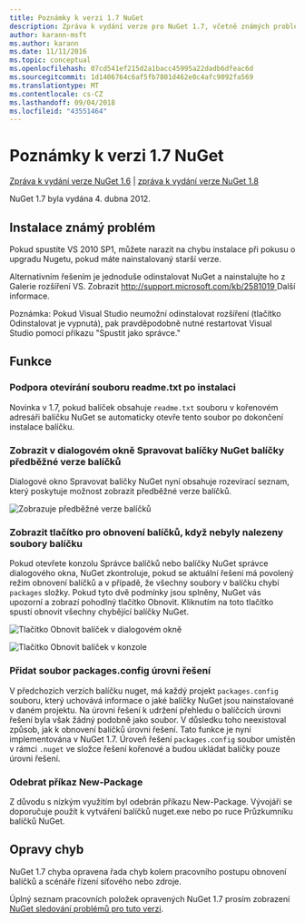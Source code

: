 ```yaml
---
title: Poznámky k verzi 1.7 NuGet
description: Zpráva k vydání verze pro NuGet 1.7, včetně známých problémů, opravy chyb, nové funkce a chcete.
author: karann-msft
ms.author: karann
ms.date: 11/11/2016
ms.topic: conceptual
ms.openlocfilehash: 07cd541ef215d2a1bacc45995a22dadb6dfeac6d
ms.sourcegitcommit: 1d1406764c6af5fb7801d462e0c4afc9092fa569
ms.translationtype: MT
ms.contentlocale: cs-CZ
ms.lasthandoff: 09/04/2018
ms.locfileid: "43551464"
---
```

# <a name="nuget-17-release-notes"></a>Poznámky k verzi 1.7 NuGet

[Zpráva k vydání verze NuGet 1.6](../release-notes/nuget-1.6.md) | [zpráva k vydání verze NuGet 1.8](../release-notes/nuget-1.8.md)

NuGet 1.7 byla vydána 4. dubna 2012.

## <a name="known-installation-issue"></a>Instalace známý problém
Pokud spustíte VS 2010 SP1, můžete narazit na chybu instalace při pokusu o upgradu Nugetu, pokud máte nainstalovaný starší verze.

Alternativním řešením je jednoduše odinstalovat NuGet a nainstalujte ho z Galerie rozšíření VS.  Zobrazit [ http://support.microsoft.com/kb/2581019 ](http://support.microsoft.com/kb/2581019) Další informace.

Poznámka: Pokud Visual Studio neumožní odinstalovat rozšíření (tlačítko Odinstalovat je vypnutá), pak pravděpodobně nutné restartovat Visual Studio pomocí příkazu "Spustit jako správce."

## <a name="features"></a>Funkce

### <a name="support-opening-readmetxt-file-after-installation"></a>Podpora otevírání souboru readme.txt po instalaci
Novinka v 1.7, pokud balíček obsahuje `readme.txt` souboru v kořenovém adresáři balíčku NuGet se automaticky otevře tento soubor po dokončení instalace balíčku.

### <a name="show-prerelease-packages-in-the-manage-nuget-packages-dialog"></a>Zobrazit v dialogovém okně Spravovat balíčky NuGet balíčky předběžné verze balíčků
Dialogové okno Spravovat balíčky NuGet nyní obsahuje rozevírací seznam, který poskytuje možnost zobrazit předběžné verze balíčků.

![Zobrazuje předběžné verze balíčků](./media/prerelease-dropdown.png)

### <a name="show-package-restore-button-when-package-files-are-missing"></a>Zobrazit tlačítko pro obnovení balíčků, když nebyly nalezeny soubory balíčku
Pokud otevřete konzolu Správce balíčků nebo balíčky NuGet správce dialogového okna, NuGet zkontroluje, pokud se aktuální řešení má povolený režim obnovení balíčků a v případě, že všechny soubory v balíčku chybí `packages` složky. Pokud tyto dvě podmínky jsou splněny, NuGet vás upozorní a zobrazí pohodlný tlačítko Obnovit. Kliknutím na toto tlačítko spustí obnovit všechny chybějící balíčky NuGet.

![Tlačítko Obnovit balíček v dialogovém okně](./media/packagerestore-dialog.png)

![Tlačítko Obnovit balíček v konzole](./media/packagerestore-console.png)

### <a name="add-solution-level-packagesconfig-file"></a>Přidat soubor packages.config úrovni řešení
V předchozích verzích balíčku nuget, má každý projekt `packages.config` souboru, který uchovává informace o jaké balíčky NuGet jsou nainstalované v daném projektu. Na úrovni řešení k udržení přehledu o balíčcích úrovni řešení byla však žádný podobně jako soubor. V důsledku toho neexistoval způsob, jak k obnovení balíčků úrovni řešení.
Tato funkce je nyní implementována v NuGet 1.7. Úroveň řešení `packages.config` soubor umístěn v rámci `.nuget` ve složce řešení kořenové a budou ukládat balíčky pouze úrovni řešení.

### <a name="remove-new-package-command"></a>Odebrat příkaz New-Package
Z důvodu s nízkým využitím byl odebrán příkazu New-Package. Vývojáři se doporučuje použít k vytváření balíčků nuget.exe nebo po ruce Průzkumníku balíčků NuGet.

## <a name="bug-fixes"></a>Opravy chyb
NuGet 1.7 chyba opravena řada chyb kolem pracovního postupu obnovení balíčků a scénáře řízení síťového nebo zdroje.

Úplný seznam pracovních položek opravených NuGet 1.7 prosím zobrazení [NuGet sledování problémů pro tuto verzi](http://nuget.codeplex.com/workitem/list/advanced?keyword=&status=Closed&type=All&priority=All&release=NuGet%201.7&assignedTo=All&component=All&sortField=Votes&sortDirection=Descending&page=0).

